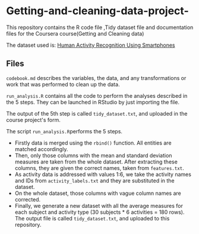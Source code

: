 # Getting-and-cleaning-data-project-
This repository contains the R code file ,Tidy dataset file and documentation files for the Coursera course(Getting and Cleaning data)

The dataset used is: [Human Activity Recognition Using Smartphones](http://archive.ics.uci.edu/ml/datasets/Human+Activity+Recognition+Using+Smartphones)

## Files

`codebook.md` describes the variables, the data, and any transformations or work that was performed to clean up the data.

`run_analysis.R` contains all the code to perform the analyses described in the 5 steps. They can be launched in RStudio by just importing the file.

The output of the 5th step is called `tidy_dataset.txt`, and uploaded in the course project's form.


The script `run_analysis.R`performs the 5 steps.

* Firstly data is merged using the `rbind()` function. All entities are matched accordingly.
* Then, only those columns with the mean and standard deviation measures are taken from the whole dataset. After extracting these columns, they are given the correct names, taken from `features.txt`.
* As activity data is addressed with values 1:6, we take the activity names and IDs from `activity_labels.txt` and they are substituted in the dataset.
* On the whole dataset, those columns with vague column names are corrected.
* Finally, we generate a new dataset with all the average measures for each subject and activity type (30 subjects * 6 activities = 180 rows). The output file is called `tidy_dataset.txt`, and uploaded to this repository.